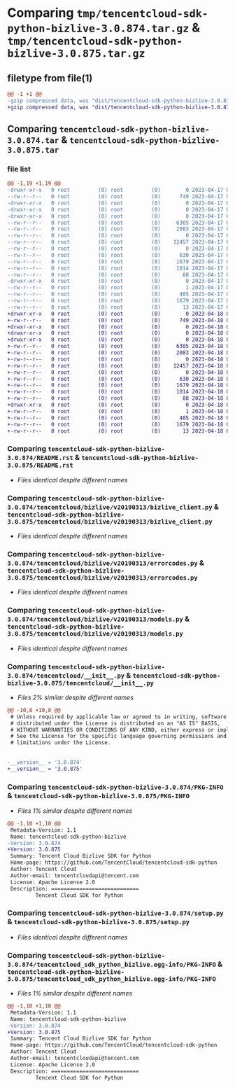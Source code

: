 # Comparing `tmp/tencentcloud-sdk-python-bizlive-3.0.874.tar.gz` & `tmp/tencentcloud-sdk-python-bizlive-3.0.875.tar.gz`

## filetype from file(1)

```diff
@@ -1 +1 @@
-gzip compressed data, was "dist/tencentcloud-sdk-python-bizlive-3.0.874.tar", last modified: Mon Apr 17 00:18:06 2023, max compression
+gzip compressed data, was "dist/tencentcloud-sdk-python-bizlive-3.0.875.tar", last modified: Tue Apr 18 00:22:38 2023, max compression
```

## Comparing `tencentcloud-sdk-python-bizlive-3.0.874.tar` & `tencentcloud-sdk-python-bizlive-3.0.875.tar`

### file list

```diff
@@ -1,19 +1,19 @@
-drwxr-xr-x   0 root         (0) root         (0)        0 2023-04-17 00:18:06.000000 tencentcloud-sdk-python-bizlive-3.0.874/
--rw-r--r--   0 root         (0) root         (0)      749 2023-04-17 00:18:05.000000 tencentcloud-sdk-python-bizlive-3.0.874/README.rst
-drwxr-xr-x   0 root         (0) root         (0)        0 2023-04-17 00:18:06.000000 tencentcloud-sdk-python-bizlive-3.0.874/tencentcloud/
-drwxr-xr-x   0 root         (0) root         (0)        0 2023-04-17 00:18:06.000000 tencentcloud-sdk-python-bizlive-3.0.874/tencentcloud/bizlive/
-drwxr-xr-x   0 root         (0) root         (0)        0 2023-04-17 00:18:06.000000 tencentcloud-sdk-python-bizlive-3.0.874/tencentcloud/bizlive/v20190313/
--rw-r--r--   0 root         (0) root         (0)     6305 2023-04-17 00:18:05.000000 tencentcloud-sdk-python-bizlive-3.0.874/tencentcloud/bizlive/v20190313/bizlive_client.py
--rw-r--r--   0 root         (0) root         (0)     2083 2023-04-17 00:18:05.000000 tencentcloud-sdk-python-bizlive-3.0.874/tencentcloud/bizlive/v20190313/errorcodes.py
--rw-r--r--   0 root         (0) root         (0)        0 2023-04-17 00:18:05.000000 tencentcloud-sdk-python-bizlive-3.0.874/tencentcloud/bizlive/v20190313/__init__.py
--rw-r--r--   0 root         (0) root         (0)    12457 2023-04-17 00:18:05.000000 tencentcloud-sdk-python-bizlive-3.0.874/tencentcloud/bizlive/v20190313/models.py
--rw-r--r--   0 root         (0) root         (0)        0 2023-04-17 00:18:05.000000 tencentcloud-sdk-python-bizlive-3.0.874/tencentcloud/bizlive/__init__.py
--rw-r--r--   0 root         (0) root         (0)      630 2023-04-17 00:18:05.000000 tencentcloud-sdk-python-bizlive-3.0.874/tencentcloud/__init__.py
--rw-r--r--   0 root         (0) root         (0)     1679 2023-04-17 00:18:06.000000 tencentcloud-sdk-python-bizlive-3.0.874/PKG-INFO
--rw-r--r--   0 root         (0) root         (0)     1014 2023-04-17 00:18:05.000000 tencentcloud-sdk-python-bizlive-3.0.874/setup.py
--rw-r--r--   0 root         (0) root         (0)       88 2023-04-17 00:18:06.000000 tencentcloud-sdk-python-bizlive-3.0.874/setup.cfg
-drwxr-xr-x   0 root         (0) root         (0)        0 2023-04-17 00:18:06.000000 tencentcloud-sdk-python-bizlive-3.0.874/tencentcloud_sdk_python_bizlive.egg-info/
--rw-r--r--   0 root         (0) root         (0)        1 2023-04-17 00:18:06.000000 tencentcloud-sdk-python-bizlive-3.0.874/tencentcloud_sdk_python_bizlive.egg-info/dependency_links.txt
--rw-r--r--   0 root         (0) root         (0)      485 2023-04-17 00:18:06.000000 tencentcloud-sdk-python-bizlive-3.0.874/tencentcloud_sdk_python_bizlive.egg-info/SOURCES.txt
--rw-r--r--   0 root         (0) root         (0)     1679 2023-04-17 00:18:06.000000 tencentcloud-sdk-python-bizlive-3.0.874/tencentcloud_sdk_python_bizlive.egg-info/PKG-INFO
--rw-r--r--   0 root         (0) root         (0)       13 2023-04-17 00:18:06.000000 tencentcloud-sdk-python-bizlive-3.0.874/tencentcloud_sdk_python_bizlive.egg-info/top_level.txt
+drwxr-xr-x   0 root         (0) root         (0)        0 2023-04-18 00:22:38.000000 tencentcloud-sdk-python-bizlive-3.0.875/
+-rw-r--r--   0 root         (0) root         (0)      749 2023-04-18 00:22:38.000000 tencentcloud-sdk-python-bizlive-3.0.875/README.rst
+drwxr-xr-x   0 root         (0) root         (0)        0 2023-04-18 00:22:38.000000 tencentcloud-sdk-python-bizlive-3.0.875/tencentcloud/
+drwxr-xr-x   0 root         (0) root         (0)        0 2023-04-18 00:22:38.000000 tencentcloud-sdk-python-bizlive-3.0.875/tencentcloud/bizlive/
+drwxr-xr-x   0 root         (0) root         (0)        0 2023-04-18 00:22:38.000000 tencentcloud-sdk-python-bizlive-3.0.875/tencentcloud/bizlive/v20190313/
+-rw-r--r--   0 root         (0) root         (0)     6305 2023-04-18 00:22:38.000000 tencentcloud-sdk-python-bizlive-3.0.875/tencentcloud/bizlive/v20190313/bizlive_client.py
+-rw-r--r--   0 root         (0) root         (0)     2083 2023-04-18 00:22:38.000000 tencentcloud-sdk-python-bizlive-3.0.875/tencentcloud/bizlive/v20190313/errorcodes.py
+-rw-r--r--   0 root         (0) root         (0)        0 2023-04-18 00:22:38.000000 tencentcloud-sdk-python-bizlive-3.0.875/tencentcloud/bizlive/v20190313/__init__.py
+-rw-r--r--   0 root         (0) root         (0)    12457 2023-04-18 00:22:38.000000 tencentcloud-sdk-python-bizlive-3.0.875/tencentcloud/bizlive/v20190313/models.py
+-rw-r--r--   0 root         (0) root         (0)        0 2023-04-18 00:22:38.000000 tencentcloud-sdk-python-bizlive-3.0.875/tencentcloud/bizlive/__init__.py
+-rw-r--r--   0 root         (0) root         (0)      630 2023-04-18 00:22:38.000000 tencentcloud-sdk-python-bizlive-3.0.875/tencentcloud/__init__.py
+-rw-r--r--   0 root         (0) root         (0)     1679 2023-04-18 00:22:38.000000 tencentcloud-sdk-python-bizlive-3.0.875/PKG-INFO
+-rw-r--r--   0 root         (0) root         (0)     1014 2023-04-18 00:22:38.000000 tencentcloud-sdk-python-bizlive-3.0.875/setup.py
+-rw-r--r--   0 root         (0) root         (0)       88 2023-04-18 00:22:38.000000 tencentcloud-sdk-python-bizlive-3.0.875/setup.cfg
+drwxr-xr-x   0 root         (0) root         (0)        0 2023-04-18 00:22:38.000000 tencentcloud-sdk-python-bizlive-3.0.875/tencentcloud_sdk_python_bizlive.egg-info/
+-rw-r--r--   0 root         (0) root         (0)        1 2023-04-18 00:22:38.000000 tencentcloud-sdk-python-bizlive-3.0.875/tencentcloud_sdk_python_bizlive.egg-info/dependency_links.txt
+-rw-r--r--   0 root         (0) root         (0)      485 2023-04-18 00:22:38.000000 tencentcloud-sdk-python-bizlive-3.0.875/tencentcloud_sdk_python_bizlive.egg-info/SOURCES.txt
+-rw-r--r--   0 root         (0) root         (0)     1679 2023-04-18 00:22:38.000000 tencentcloud-sdk-python-bizlive-3.0.875/tencentcloud_sdk_python_bizlive.egg-info/PKG-INFO
+-rw-r--r--   0 root         (0) root         (0)       13 2023-04-18 00:22:38.000000 tencentcloud-sdk-python-bizlive-3.0.875/tencentcloud_sdk_python_bizlive.egg-info/top_level.txt
```

### Comparing `tencentcloud-sdk-python-bizlive-3.0.874/README.rst` & `tencentcloud-sdk-python-bizlive-3.0.875/README.rst`

 * *Files identical despite different names*

### Comparing `tencentcloud-sdk-python-bizlive-3.0.874/tencentcloud/bizlive/v20190313/bizlive_client.py` & `tencentcloud-sdk-python-bizlive-3.0.875/tencentcloud/bizlive/v20190313/bizlive_client.py`

 * *Files identical despite different names*

### Comparing `tencentcloud-sdk-python-bizlive-3.0.874/tencentcloud/bizlive/v20190313/errorcodes.py` & `tencentcloud-sdk-python-bizlive-3.0.875/tencentcloud/bizlive/v20190313/errorcodes.py`

 * *Files identical despite different names*

### Comparing `tencentcloud-sdk-python-bizlive-3.0.874/tencentcloud/bizlive/v20190313/models.py` & `tencentcloud-sdk-python-bizlive-3.0.875/tencentcloud/bizlive/v20190313/models.py`

 * *Files identical despite different names*

### Comparing `tencentcloud-sdk-python-bizlive-3.0.874/tencentcloud/__init__.py` & `tencentcloud-sdk-python-bizlive-3.0.875/tencentcloud/__init__.py`

 * *Files 2% similar despite different names*

```diff
@@ -10,8 +10,8 @@
 # Unless required by applicable law or agreed to in writing, software
 # distributed under the License is distributed on an "AS IS" BASIS,
 # WITHOUT WARRANTIES OR CONDITIONS OF ANY KIND, either express or implied.
 # See the License for the specific language governing permissions and
 # limitations under the License.
 
 
-__version__ = '3.0.874'
+__version__ = '3.0.875'
```

### Comparing `tencentcloud-sdk-python-bizlive-3.0.874/PKG-INFO` & `tencentcloud-sdk-python-bizlive-3.0.875/PKG-INFO`

 * *Files 1% similar despite different names*

```diff
@@ -1,10 +1,10 @@
 Metadata-Version: 1.1
 Name: tencentcloud-sdk-python-bizlive
-Version: 3.0.874
+Version: 3.0.875
 Summary: Tencent Cloud Bizlive SDK for Python
 Home-page: https://github.com/TencentCloud/tencentcloud-sdk-python
 Author: Tencent Cloud
 Author-email: tencentcloudapi@tencent.com
 License: Apache License 2.0
 Description: ============================
         Tencent Cloud SDK for Python
```

### Comparing `tencentcloud-sdk-python-bizlive-3.0.874/setup.py` & `tencentcloud-sdk-python-bizlive-3.0.875/setup.py`

 * *Files identical despite different names*

### Comparing `tencentcloud-sdk-python-bizlive-3.0.874/tencentcloud_sdk_python_bizlive.egg-info/PKG-INFO` & `tencentcloud-sdk-python-bizlive-3.0.875/tencentcloud_sdk_python_bizlive.egg-info/PKG-INFO`

 * *Files 1% similar despite different names*

```diff
@@ -1,10 +1,10 @@
 Metadata-Version: 1.1
 Name: tencentcloud-sdk-python-bizlive
-Version: 3.0.874
+Version: 3.0.875
 Summary: Tencent Cloud Bizlive SDK for Python
 Home-page: https://github.com/TencentCloud/tencentcloud-sdk-python
 Author: Tencent Cloud
 Author-email: tencentcloudapi@tencent.com
 License: Apache License 2.0
 Description: ============================
         Tencent Cloud SDK for Python
```

